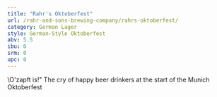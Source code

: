 ```yaml
---
title: "Rahr's Oktoberfest"
url: /rahr-and-sons-brewing-company/rahrs-oktoberfest/
category: German Lager
style: German-Style Oktoberfest
abv: 5.5
ibu: 0
srm: 0
upc: 0
---
```

\O'zapft is!\" The cry of happy beer drinkers at the start of the Munich Oktoberfest
